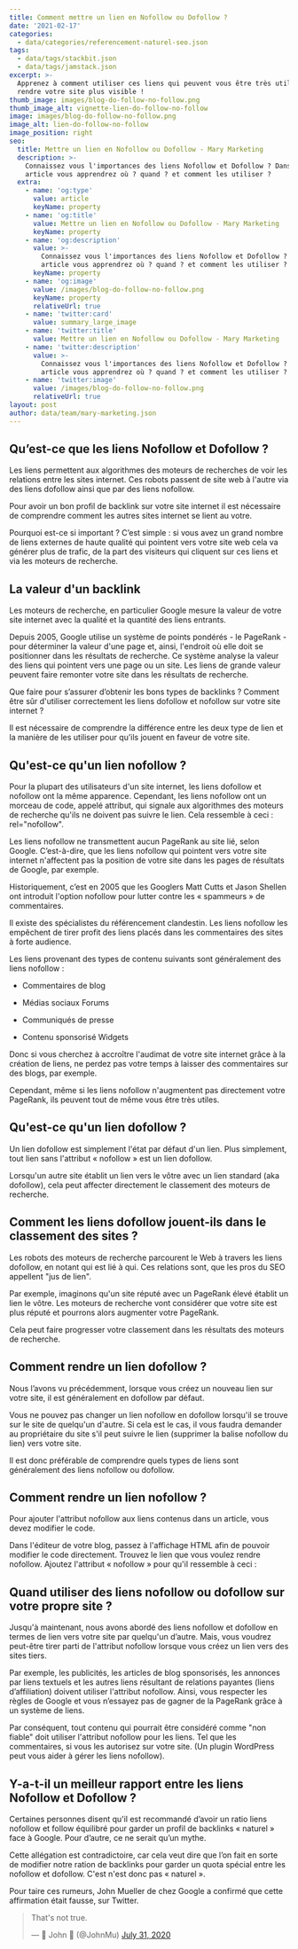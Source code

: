```yaml
---
title: Comment mettre un lien en Nofollow ou Dofollow ?
date: '2021-02-17'
categories:
  - data/categories/referencement-naturel-seo.json
tags:
  - data/tags/stackbit.json
  - data/tags/jamstack.json
excerpt: >-
  Apprenez à comment utiliser ces liens qui peuvent vous être très utile et
  rendre votre site plus visible !
thumb_image: images/blog-do-follow-no-follow.png
thumb_image_alt: vignette-lien-do-follow-no-follow
image: images/blog-do-follow-no-follow.png
image_alt: lien-do-follow-no-follow
image_position: right
seo:
  title: Mettre un lien en Nofollow ou Dofollow - Mary Marketing
  description: >-
    Connaissez vous l'importances des liens Nofollow et Dofollow ? Dans cet
    article vous apprendrez où ? quand ? et comment les utiliser ?
  extra:
    - name: 'og:type'
      value: article
      keyName: property
    - name: 'og:title'
      value: Mettre un lien en Nofollow ou Dofollow - Mary Marketing
      keyName: property
    - name: 'og:description'
      value: >-
        Connaissez vous l'importances des liens Nofollow et Dofollow ? Dans cet
        article vous apprendrez où ? quand ? et comment les utiliser ?
      keyName: property
    - name: 'og:image'
      value: /images/blog-do-follow-no-follow.png
      keyName: property
      relativeUrl: true
    - name: 'twitter:card'
      value: summary_large_image
    - name: 'twitter:title'
      value: Mettre un lien en Nofollow ou Dofollow - Mary Marketing
    - name: 'twitter:description'
      value: >-
        Connaissez vous l'importances des liens Nofollow et Dofollow ? Dans cet
        article vous apprendrez où ? quand ? et comment les utiliser ?
    - name: 'twitter:image'
      value: /images/blog-do-follow-no-follow.png
      relativeUrl: true
layout: post
author: data/team/mary-marketing.json
---
```

## Qu’est-ce que les liens Nofollow et Dofollow ?

Les liens permettent aux algorithmes des moteurs de recherches de voir les relations entre les sites internet. Ces robots passent de site web à l'autre via des liens dofollow ainsi que par des liens nofollow.

Pour avoir un bon profil de backlink sur votre site internet il est nécessaire de comprendre comment les autres sites internet se lient au votre.

Pourquoi est-ce si important ? C’est simple : si vous avez un grand nombre de liens externes de haute qualité qui pointent vers votre site web cela va générer plus de trafic, de la part des visiteurs qui cliquent sur ces liens et via les moteurs de recherche.

## &#xD;La valeur d'un backlink

Les moteurs de recherche, en particulier Google mesure la valeur de votre site internet avec la qualité et la quantité des liens entrants.

Depuis 2005, Google utilise un système de points pondérés - le PageRank - pour déterminer la valeur d'une page et, ainsi, l'endroit où elle doit se positionner dans les résultats de recherche. Ce système analyse la valeur des liens qui pointent vers une page ou un site. Les liens de grande valeur peuvent faire remonter votre site dans les résultats de recherche.

Que faire pour s’assurer d’obtenir les bons types de backlinks ? Comment être sûr d'utiliser correctement les liens dofollow et nofollow sur votre site internet ?

Il est nécessaire de comprendre la différence entre les deux type de lien et la manière de les utiliser pour qu’ils jouent en faveur de votre site.

## Qu'est-ce qu'un lien nofollow ?&#xD;

Pour la plupart des utilisateurs d'un site internet, les liens dofollow et nofollow ont la même apparence. Cependant, les liens nofollow ont un morceau de code, appelé attribut, qui signale aux algorithmes des moteurs de recherche qu'ils ne doivent pas suivre le lien. Cela ressemble à ceci : rel="nofollow".

Les liens nofollow ne transmettent aucun PageRank au site lié, selon Google. C’est-à-dire, que les liens nofollow qui pointent vers votre site internet n'affectent pas la position de votre site dans les pages de résultats de Google, par exemple.

Historiquement, c’est en 2005 que les Googlers Matt Cutts et Jason Shellen ont introduit l'option nofollow pour lutter contre les « spammeurs » de commentaires.

Il existe des spécialistes du référencement clandestin. Les liens nofollow les empêchent de tirer profit des liens placés dans les commentaires des sites à forte audience.

Les liens provenant des types de contenu suivants sont généralement des liens nofollow :

*   Commentaires de blog

*   Médias sociaux Forums

*   Communiqués de presse

*   Contenu sponsorisé Widgets

Donc si vous cherchez à accroître l'audimat de votre site internet grâce à la création de liens, ne perdez pas votre temps à laisser des commentaires sur des blogs, par exemple.

Cependant, même si les liens nofollow n'augmentent pas directement votre PageRank, ils peuvent tout de même vous être très utiles.

## &#xD;Qu'est-ce qu'un lien dofollow ?

Un lien dofollow est simplement l'état par défaut d'un lien. Plus simplement, tout lien sans l'attribut « nofollow » est un lien dofollow.

Lorsqu'un autre site établit un lien vers le vôtre avec un lien standard (aka dofollow), cela peut affecter directement le classement des moteurs de recherche.

## &#xD;Comment les liens dofollow jouent-ils dans le classement des sites ?

Les robots des moteurs de recherche parcourent le Web à travers les liens dofollow, en notant qui est lié à qui. Ces relations sont, que les pros du SEO appellent "jus de lien".

Par exemple, imaginons qu'un site réputé avec un PageRank élevé établit un lien le vôtre. Les moteurs de recherche vont considérer que votre site est plus réputé et pourrons alors augmenter votre PageRank.

Cela peut faire progresser votre classement dans les résultats des moteurs de recherche.

## Comment rendre un lien dofollow ?

Nous l’avons vu précédemment, lorsque vous créez un nouveau lien sur votre site, il est généralement en dofollow par défaut.

Vous ne pouvez pas changer un lien nofollow en dofollow lorsqu'il se trouve sur le site de quelqu'un d'autre. Si cela est le cas, il vous faudra demander au propriétaire du site s'il peut suivre le lien (supprimer la balise nofollow du lien) vers votre site.

Il est donc préférable de comprendre quels types de liens sont généralement des liens nofollow ou dofollow.

## Comment rendre un lien nofollow ?

Pour ajouter l'attribut nofollow aux liens contenus dans un article, vous devez modifier le code.

Dans l'éditeur de votre blog, passez à l'affichage HTML afin de pouvoir modifier le code directement. Trouvez le lien que vous voulez rendre nofollow. Ajoutez l'attribut « nofollow » pour qu'il ressemble à ceci :



## &#xD;Quand utiliser des liens nofollow ou dofollow sur votre propre site ?&#xD;

Jusqu'à maintenant, nous avons abordé des liens nofollow et dofollow en termes de lien vers votre site par quelqu'un d’autre. Mais, vous voudrez peut-être tirer parti de l'attribut nofollow lorsque vous créez un lien vers des sites tiers.

Par exemple, les publicités, les articles de blog sponsorisés, les annonces par liens textuels et les autres liens résultant de relations payantes (liens d’affiliation) doivent utiliser l'attribut nofollow. Ainsi, vous respecter les règles de Google et vous n’essayez pas de gagner de la PageRank grâce à un système de liens.

Par conséquent, tout contenu qui pourrait être considéré comme "non fiable" doit utiliser l'attribut nofollow pour les liens. Tel que les commentaires, si vous les autorisez sur votre site. (Un plugin WordPress peut vous aider à gérer les liens nofollow).

## Y-a-t-il un meilleur rapport entre les liens Nofollow et Dofollow ?

Certaines personnes disent qu'il est recommandé d’avoir un ratio liens nofollow et follow équilibré pour garder un profil de backlinks « naturel » face à Google. Pour d’autre, ce ne serait qu’un mythe.

Cette allégation est contradictoire, car cela veut dire que l’on fait en sorte de modifier notre ration de backlinks pour garder un quota spécial entre les nofollow et dofollow. C'est n'est donc pas « naturel ».

Pour taire ces rumeurs, John Mueller de chez Google a confirmé que cette affirmation était fausse, sur Twitter.

<blockquote class="twitter-tweet"><p lang="en" dir="ltr">That&#39;s not true.</p>&mdash; 🍌 John 🍌 (@JohnMu) <a href="https://twitter.com/JohnMu/status/1289223963931897856?ref_src=twsrc%5Etfw">July 31, 2020</a></blockquote> <script async src="https://platform.twitter.com/widgets.js" charset="utf-8"></script>
